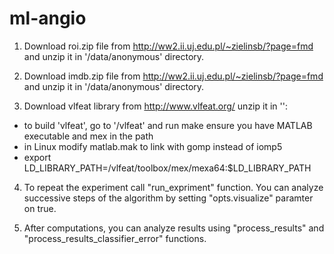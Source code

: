# ml-angio

1. Download roi.zip file from http://ww2.ii.uj.edu.pl/~zielinsb/?page=fmd
and unzip it in '<ml-angio-dir>/data/anonymous' directory.

2. Download imdb.zip file from http://ww2.ii.uj.edu.pl/~zielinsb/?page=fmd
and unzip it in '<ml-angio-dir>/data/anonymous' directory.

3. Download vlfeat library from http://www.vlfeat.org/
unzip it in '<ml-angio-dir>':
- to build 'vlfeat', go to '<ml-angio-dir>/vlfeat' and run make
  ensure you have MATLAB executable and mex in the path
- in Linux modify matlab.mak to link with gomp instead of iomp5
- export LD_LIBRARY_PATH=<ml-angio-dir>/vlfeat/toolbox/mex/mexa64:$LD_LIBRARY_PATH

4. To repeat the experiment call "run_expriment" function. You can analyze
successive steps of the algorithm by setting "opts.visualize" paramter on true.

5. After computations, you can analyze results using "process_results" and
"process_results_classifier_error" functions.
